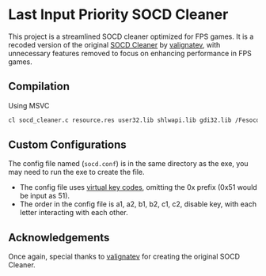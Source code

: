 # Last Input Priority SOCD Cleaner

This project is a streamlined SOCD cleaner optimized for FPS games. It is a recoded version of the original [SOCD Cleaner](https://github.com/valignatev/socd) by [valignatev](https://github.com/valignatev), with unnecessary features removed to focus on enhancing performance in FPS games.

## Compilation

Using MSVC

```sh
cl socd_cleaner.c resource.res user32.lib shlwapi.lib gdi32.lib /Fesocd.exe
```
   
## Custom Configurations
The config file named (`socd.conf`) is in the same directory as the exe, you may need to run the exe to create the file.
- The config file uses [virtual key codes](https://learn.microsoft.com/en-us/windows/win32/inputdev/virtual-key-codes), omitting the 0x prefix (0x51 would be input as 51).
- The order in the config file is a1, a2, b1, b2, c1, c2, disable key, with each letter interacting with each other.

## Acknowledgements
Once again, special thanks to [valignatev](https://github.com/valignatev) for creating the original SOCD Cleaner.
